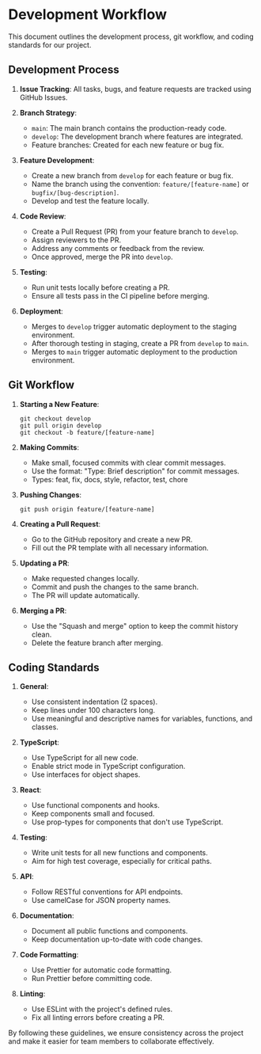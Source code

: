 # Development Workflow

This document outlines the development process, git workflow, and coding standards for our project.

## Development Process

1. **Issue Tracking**: All tasks, bugs, and feature requests are tracked using GitHub Issues.

2. **Branch Strategy**:
   - `main`: The main branch contains the production-ready code.
   - `develop`: The development branch where features are integrated.
   - Feature branches: Created for each new feature or bug fix.

3. **Feature Development**:
   - Create a new branch from `develop` for each feature or bug fix.
   - Name the branch using the convention: `feature/[feature-name]` or `bugfix/[bug-description]`.
   - Develop and test the feature locally.

4. **Code Review**:
   - Create a Pull Request (PR) from your feature branch to `develop`.
   - Assign reviewers to the PR.
   - Address any comments or feedback from the review.
   - Once approved, merge the PR into `develop`.

5. **Testing**:
   - Run unit tests locally before creating a PR.
   - Ensure all tests pass in the CI pipeline before merging.

6. **Deployment**:
   - Merges to `develop` trigger automatic deployment to the staging environment.
   - After thorough testing in staging, create a PR from `develop` to `main`.
   - Merges to `main` trigger automatic deployment to the production environment.

## Git Workflow

1. **Starting a New Feature**:
   ```
   git checkout develop
   git pull origin develop
   git checkout -b feature/[feature-name]
   ```

2. **Making Commits**:
   - Make small, focused commits with clear commit messages.
   - Use the format: "Type: Brief description" for commit messages.
   - Types: feat, fix, docs, style, refactor, test, chore

3. **Pushing Changes**:
   ```
   git push origin feature/[feature-name]
   ```

4. **Creating a Pull Request**:
   - Go to the GitHub repository and create a new PR.
   - Fill out the PR template with all necessary information.

5. **Updating a PR**:
   - Make requested changes locally.
   - Commit and push the changes to the same branch.
   - The PR will update automatically.

6. **Merging a PR**:
   - Use the "Squash and merge" option to keep the commit history clean.
   - Delete the feature branch after merging.

## Coding Standards

1. **General**:
   - Use consistent indentation (2 spaces).
   - Keep lines under 100 characters long.
   - Use meaningful and descriptive names for variables, functions, and classes.

2. **TypeScript**:
   - Use TypeScript for all new code.
   - Enable strict mode in TypeScript configuration.
   - Use interfaces for object shapes.

3. **React**:
   - Use functional components and hooks.
   - Keep components small and focused.
   - Use prop-types for components that don't use TypeScript.

4. **Testing**:
   - Write unit tests for all new functions and components.
   - Aim for high test coverage, especially for critical paths.

5. **API**:
   - Follow RESTful conventions for API endpoints.
   - Use camelCase for JSON property names.

6. **Documentation**:
   - Document all public functions and components.
   - Keep documentation up-to-date with code changes.

7. **Code Formatting**:
   - Use Prettier for automatic code formatting.
   - Run Prettier before committing code.

8. **Linting**:
   - Use ESLint with the project's defined rules.
   - Fix all linting errors before creating a PR.

By following these guidelines, we ensure consistency across the project and make it easier for team members to collaborate effectively.
